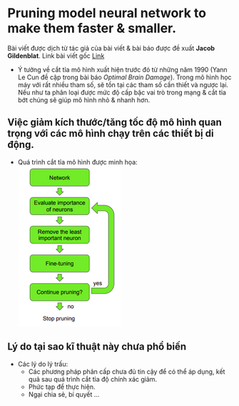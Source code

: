 # Pruning model neural network to make them faster & smaller.

Bài viết được dịch từ tác giả của bài viết & bài báo được đề xuất **Jacob Gildenblat**. Link bài viết gốc [Link](https://jacobgil.github.io/deeplearning/pruning-deep-learning)


+ Ý tưởng về cắt tỉa mô hình xuất hiện trước đó từ những năm 1990 (Yann Le Cun đề cập trong bài báo *Optimal Brain Damage*). Trong mô hình học máy với rất nhiều tham số, sẽ tồn tại các tham số cần thiết và ngược lại. Nếu như ta phân loại được mức độ cấp bậc vai trò trong mạng & cắt tỉa bớt chúng sẽ giúp mô hình nhỏ & nhanh hơn.

## Việc giảm kích thước/tăng tốc độ mô hình quan trọng với các mô hình chạy trên các thiết bị di động.

+ Quá trình cắt tỉa mô hình được minh họa: 
![Network pruning process](figures/network_pruning_process.png)


## Lý do tại sao kĩ thuật này chưa phổ biến 

+ Các lý do lý trấu:
    - Các phương pháp phân cấp chưa đủ tin cậy để có thể áp dụng, kết quả sau quá trình cắt tỉa độ chính xác giảm.
    - Phức tạp để thực hiện.
    - Ngại chia sẻ, bí quyết ...


